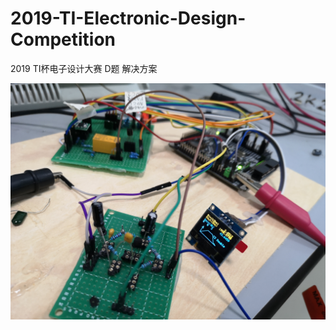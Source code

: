 # 2019-TI-Electronic-Design-Competition
2019 TI杯电子设计大赛 D题 解决方案

![image](https://github.com/lyjslay/2019-TI-Electronic-Design-Competition/blob/master/deletme/IMG_20190811_025339.jpg)
